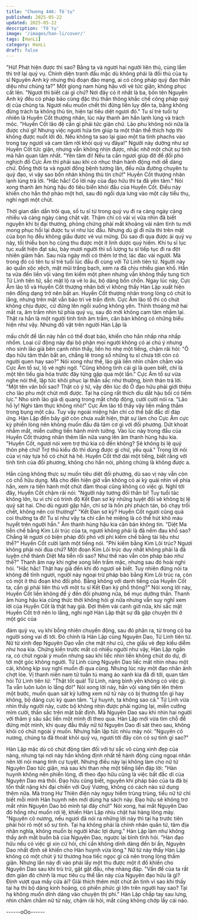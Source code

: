 ```yaml
---
title: "Chương 446: Tề tụ"
published: 2025-05-22
updated: 2025-05-22
description: 'Tề tụ'
image: '/images/han-li/cover/'
tags: [HanLi]
category: HanLi
draft: false
---
```


"Hừ! Phát hiện được thì sao? Bằng ta và ngươi hai người liên thủ,
cùng lắm thì trở lại quỷ vụ. Chính diện tranh đấu mặc dù không
phải là đối thủ của tu sĩ Nguyên Anh kỳ nhưng thủ đoạn đào
mạng, ai có công pháp quỷ đạo thần diệu như chúng ta?" Một
giọng nam hùng hậu với vẻ tức giận, không phục cất lên.
"Ngươi thì biết cái gì chứ? Nơi đây có ít nhất là ba, bốn tên
Nguyên Anh kỳ đều có pháp bảo cùng đặc thù thần thông khắc
chế công pháp quỷ dị của chúng ta. Ngươi nếu muốn chết thì
đừng liên lụy đến ta, bằng không đừng trách ta không thủ tín, hiện
tại tiêu diệt ngươi đó." Tu sĩ trẻ tuổi tự nhiên là Huyền Cốt thượng
nhân, lúc này thanh âm hắn lạnh lùng và trách móc.
"Huyền Cốt lão đệ cần gì phải tức giận chứ. Lão phu không nói
nữa là được chứ gì! Nhưng việc ngươi hứa tìm giúp ta một thân
thể thích hợp thì không được nuốt lời đó. Nếu không ta sao lại
giao một tia tinh phachs vào trong tay ngươi và cam tâm rời khỏi
quỷ vụ đâya!" Người này dường như sợ Huyền Cốt tức giận,
nhưng vẫn không nhịn được, nhắc nhở một chút sự tình mà hắn
quan tâm nhất.
"Yên tâm đi! Nếu ta cần ngươi giúp đỡ để đối phó nghịch đồ Cực
Âm thì phải sau khi có nhục thân hành động mới dễ dàng chứ.
Đồng thời ta và ngươi đồng bệnh tương lân, đều nửa đường
chuyên tu quỷ đạo, vì vậy sao bổn nhân không thủ tín chứ!"
Huyền Cốt thượng nhân lạnh lùng trả lời.
"Hắc hắc! Có lời này của đạo hữu thì ta đã yên tâm." Nói xong
thanh âm hùng hậu đó tiêu biến khỏi đầu của Huyền Cốt.
Điều này khiến cho hắn thở phào một hơi, sau đó ngồi dựa lưng
vào một cây tiểu thụ, nghỉ ngơi một chút.

Thời gian dần dần trôi qua, số tu sĩ từ trong quỷ vụ đi ra càng
ngày càng nhiều và càng ngày càng chật vật.
Thậm chí có vài vị vừa nhìn đã biết nguyên khí bị đại thương,
phỏng chừng phải mất khoảng vài năm tĩnh tu mới mong phục hồi
lại được tu vi như lúc đầu.
Nhưng dù gì đi nữa thì trên mặt của bọn họ đều không giấu được
vẻ vui mừng.
Dù sao đi qua được ải quỷ vụ này, tối thiểu bọn họ cũng thu được
một ít linh dược quý hiếm.
Khi tu sĩ lục tục xuất hiện đạt sáu, bảy mươi người thì số lượng tu
sĩ tiếp tục đi ra đột nhiên giảm hẳn.
Sau nửa ngày mới có thêm lơ thơ, lác đác vài người.
Mà trong đó có tên tu sĩ trẻ tuổi lúc đầu đi cùng với Tử Linh tiên
tử.
Người này áo quần xộc xệch, mặt mũi trắng bạch, xem ra đã chịu
nhiều gian khổ.
Hắn ta vừa đến liền vội vàng tìm kiếm một phen nhưng vẫn không
thấy tung tích Tử Linh tiên tử, sắc mặt lộ ra vẻ lo âu, bộ dáng bồn
chồn.
Ngay lúc này, Cực Âm lão tổ và Huyền Cốt thượng nhân bởi vì
không thấy Hàn Lập xuất hiện nên đồng dạng trở nên bất an.
Huyền Cốt thượng nhân trong lòng có chút lo lắng, nhưng trên
mặt vẫn bảo trì vẻ trấn định.
Cực Âm lão tổ thì có chút không chịu được, cứ đứng lên ngồi
xuống không yên. Thỉnh thoảng mở hai mắt ra, âm trầm nhìn tứ
phía quỷ vụ, sau đó mới không cam tâm nhắm lại.
Thật ra hắn là một người tính tình âm trầm, căn bản không có
những biểu hiện như vậy. Nhưng đồ vật trên người Hàn Lập là

mấu chốt để lần này hắn có thể đoạt bảo, khiến cho hắn nhấp nha
nhấp nhổm.
Loại cử động này đại bộ phận mọi người không có ai chú ý nhưng
nho sinh lão giả bên cạnh nhìn thấy, liền ho nhẹ một tiếng, chậm
rãi hỏi:
"Ô đạo hữu tâm thần bất an, chẳng lẽ trong số những tu sĩ chưa
tới còn có người quen hay sao?"
Nói xong như thế, lão giả liền nhìn chằm chằm vào Cực Âm tổ sư,
lộ vẻ nghi ngờ.
"Cũng không tính cái gì là quen biết, chỉ là một tên tiểu gia hỏa
trước đây từng gặp qua một lần." Cực Âm tổ sư vừa nghe nói thế,
lập tức khôi phục lại thần sắc như thường, bình thản trả lời.
"Một tên vãn bối sao? Thật có ý tứ, vậy đến lúc đó Ô đạo hữu
phải giới thiệu cho lão phu một chút mới được. Tại hạ cũng rất
thích dìu dắt hậu bối có tiềm lực." Nho sinh lão giả dị quang trong
mắt chớp động, cười cười nói ra.
"Lão hồ ly! Nghi tâm thực không nhỏ!" Cực Âm lão tổ thấy vậy liền
mắng thầm trong bụng một câu.
Tuy vậy ngoài miệng hắn chỉ có thể bất đắc dĩ đáp ứng.
Hàn Lập đến bây giờ còn chưa xuất hiện, thật sự làm cho Cực
Âm cực kỳ phiền lòng nên không muốn đấu đá tâm cơ gì với đối
phương. Dứt khoát nhắm mắt, miễn cưỡng tiến hành minh tưởng.
Vào lúc này trong đầu của Huyền Cốt thượng nhân thêm lần nữa
vang lên âm thanh hùng hậu kia.
"Huyền Cốt, ngươi nói xem trợ thủ kia có đến không? Sẽ không bị
lệ quỷ thôn phệ chứ! Trợ thủ kiểu đó thì dùng được gì chứ, yếu
quá." Trong lời nói của vị này tựa hồ có chút hả hê.
Huyền Cốt thở dài một tiếng, biết rằng với tính tình của đối
phương, không cho hắn nói, phỏng chừng là không được a.

Hắn cũng không thực sự muốn tiêu diệt đối phương, dù sao vị
này vẫn còn có chỗ hữu dụng.
Mà cho đến hiện giờ vẫn không có ai kỳ quái nhìn về phía hắn,
xem ra tiến hành một chút đàm thoại cũng không có việc gì.
Nghĩ tới đây, Huyền Cốt chậm rãi nói:
"Người này tương đối thần bí! Tuy tuổi tác không lớn, tu vi chỉ có
trình độ Kết Đan sơ kỳ những tuyệt đối sẽ không bị lệ quỷ sát hai.
Cho dù ngươi gặp hắn, chỉ sợ là hồn phi phách tán, bỏ chạy trối
chết, không nên coi thường!"
"Kết Đan sơ kỳ? Huyền Cốt ngươi cũng quá coi thường ta đi! Tu sĩ
như vậy ta chỉ cần hé miệng là có thể hút khô máu huyết trên
người hắn." Âm thanh hùng hậu kia căn bản không tin.
"Diệt Ma tiễn chế bằng Kim Lôi trúc của ta, ngươi không phải là
đã nếm đau khổ sao? Chẳng lẽ ngươi có biện pháp đối phó với
phi kiếm chế bằng tài liệu như thế?" Huyền Cốt cười lạnh một
tiếng nói.
"Phi kiếm bằng Kim Lôi trúc? Ngươi không phải nói đùa chứ? Một
đoạn Kim Lôi trúc duy nhất không phải là đã luyện chế thành Diệt
Ma tiễn rồi sao? Như thế nào vẫn còn pháp bảo như thế?" Thanh
âm nay khi nghe xong liền trầm mặc, nhưng sau đó hoài nghi hỏi.
"Hắc hắc! Thật hay giả đến khi đó ngươi sẽ biết. Tuy nhiên đừng
nói ta không đề tỉnh ngươi, người này ngoại trừ pháp bảo bằng
Kim Lôi trúc ra, còn có một ít thủ đoạn khó đối phó. Bằng không
với danh tiếng của Huyền Cốt ta, cần gì phải liên thủ với một tu sĩ
Kết Đan kỳ phổ thông?" Nói xong lời này, Huyền Cốt liền không
để ý đến đối phương nữa, bế mục dưỡng thần.
Thanh âm hùng hậu kia cũng thức thời không hỏi gì nữa nhưng
vẫn suy nghĩ xem lời của Huyền Cốt là thật hay giả.
Đợi thêm vài canh giờ nữa, khi sắc mặt Huyền Cốt trở nên lo
lắng, nghi ngờ Hàn Lập thật sự đã gặp chuyện thì ở một góc của

đám quỷ vụ, vụ khí bỗng nhiên chuyển động, sau đó phân ra, từ
trong có ba người sóng vai đi tới.
Đó chính là Hàn Lập cùng Nguyên Dao, Tử Linh tiên tử.
Nữ tử xinh đẹp Nguyên Dạo vẫn che mặt như cũ, che giấu vẻ đẹp
kiều diễm như hoa kia.
Chứng kiến trước mắt có nhiều người như vậy, Hàn Lập ngẩn ra,
có chút ngoài ý muốn nhưng sau khi liếc nhìn liền không chút do
dự, đi tới một góc không người.
Tử Linh cùng Nguyên Dao liếc mắt nhìn nhau một cái, không kịp
suy nghĩ muốn đi qua cùng.
Nhưng lúc này một đạo nhân ảnh chợt lóe.
Vị thanh niên nam tử tuấn tú mang áo xanh kia đã đi tới, quan
tâm hỏi Tử Linh tiên tử:
"Thật tốt quá! Tử Linh, nàng bình yên không có việc gì. Ta vẫn
luôn luôn lo lắng đó!" Nói xong lời này, hắn vội vàng tiến lên thêm
một bước, muốn quan sát kỹ lưỡng xem nữ tử này có bị thương
tổn gì hay không, bộ dáng cực kỳ quan tâm.
"Lý huynh, ta không sao cả." Tử Linh vừa nhìn thấy người này,
cước bộ không nhịn được phải ngừng lại, miễn cưỡng mỉm cười,
thần sắc trên mặt bất định.
Mà Nguyên Dao sau khi nhìn hai người với thâm ý sâu sắc liền
một mình đi theo qua.
Hàn Lập mới vừa tìm chỗ để đứng một mình, khi quay đầu thấy
nữ tử Nguyên Dao đi sát theo sau, không khỏi có chút ngoài ý
muốn.
Nhưng hắn lập tức nhíu mày nói:
"Nguyên cô nương, chúng ta đã thoát khỏi quỷ vụ, ngươi tới đây
còn có sự tình gì sao?"

Hàn Lập mặc dù có chút động tâm đối với tư sắc vô cùng xinh
đẹp của nàng, nhưng tại nơi này hắn không định nhất tề hành
động cùng ngoại nhân nên lời nói mang tính cự tuyệt.
Nhưng điều này lại không làm cho nữ tử Nguyên Dao tức giận,
mà sau khi than nhẹ một tiếng liền đáp lời:
"Hàn huynh không nên phiền lòng, đi theo đạo hữu cũng là việc
bất đắc dĩ của Nguyên Dao mà thôi. Đạo hữu cũng biết, nguyên
khí pháp bảo của ta đã bị tổn thất nặng khi đại chiến với Quỷ
Vương, không có cách nào sử dụng thêm nữa. Mà trong Hư Thiên
điện này nguy hiểm trùng trùng, tiểu nữ tử chỉ biết mỗi mình Hàn
huynh nên mới dùng hạ sách này. Đạo hữu sẽ không trơ mắt nhìn
Nguyên Dao bỏ mình tại đây chứ!"
Nói xong, hai mắt Nguyên Dao đỏ hồng như muốn rơi lệ, khiến
Hàn Lập nhíu chặt hai hàng lông mày.
"Nguyên cô nương, nếu ngươi đã nói ra những lời này thì tại hạ
trước tiên phải hỏi rõ một số sự tình. Tại hạ không phải là chính
nhân quân tử, tâm địa nhân nghĩa, không muốn bị người khác lợi
dụng." Hàn Lập làm như không thấy ánh mắt buồn bã của
Nguyên Dao, ngược lại bình tĩnh hỏi.
"Hàn đạo hữu nếu có việc gì xin cứ hỏi, chỉ cần không dính dáng
đến bí ẩn, Nguyên Dao nhất định sẽ khiến cho Hàn huynh vừa
lòng." Nữ tử này thấy Hàn Lập không có một chút ý tứ thương
hoa tiếc ngọc gì cả nên trong lòng thầm giận. Nhưng lần này đi
vào phải lấy một thu được một ít đồ khiến cho Nguyên Dao sau
khi trù trừ, gật gật đầu, nhẹ nhàng đáp.
"Vấn đề của ta rất đơn giản đó chính là mục tiêu cụ thể lần này
của Nguyên đạo hữu là gì? Định vượt qua mấy cửa ải? Giải thích
thêm một chút ẩn tình vì sao khi thấy tại hạ thì bộ dáng kinh
hoảng, có phiền phức gì lớn trên người hay sao? Tại hạ không
muốn dính dáng vào chuyện thị phi." Hàn Lập chắp tay sau lưng,
nhìn chằm chằm nữ tử này, chậm rãi hỏi, mắt cũng không chớp
lấy cái nào.

------oOo------
